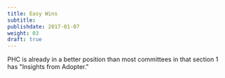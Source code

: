 ```yaml
---
title: Easy Wins
subtitle:
publishdate: 2017-01-07
weight: 03
draft: true
---
```


PHC is already in a better position than most committees in that section 1 has "Insights from Adopter."

